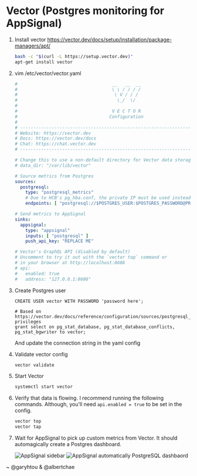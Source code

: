 # Vector (Postgres monitoring for AppSignal)

1. Install vector
   https://vector.dev/docs/setup/installation/package-managers/apt/
   ```bash
   bash -c "$(curl -L https://setup.vector.dev)"
   apt-get install vector
   ```

2. vim /etc/vector/vector.yaml
   ```yaml
   #                                    __   __  __
   #                                    \ \ / / / /
   #                                     \ V / / /
   #                                      \_/  \/
   #
   #                                    V E C T O R
   #                                   Configuration
   #
   # ------------------------------------------------------------------------------
   # Website: https://vector.dev
   # Docs: https://vector.dev/docs
   # Chat: https://chat.vector.dev
   # ------------------------------------------------------------------------------
   
   # Change this to use a non-default directory for Vector data storage:
   # data_dir: "/var/lib/vector"
   
   # Source metrics from Postgres
   sources:
     postgresql:
       type: "postgresql_metrics"
       # Due to HCB's pg_hba.conf, the private IP must be used instead of localhost
       endpoints: [ "postgresql://$POSTGRES_USER:$POSTGRES_PASSWORD@PRIVATE_IP:5432/$POSTGRES_DB" ]
   
   # Send metrics to AppSignal
   sinks:
     appsignal:
       type: "appsignal"
       inputs: [ "postgresql" ]
       push_api_key: "REPLACE ME"
   
   # Vector's GraphQL API (disabled by default)
   # Uncomment to try it out with the `vector top` command or
   # in your browser at http://localhost:8686
   # api:
   #   enabled: true
   #   address: "127.0.0.1:8686"
   ```

3. Create Postgres user
   ```
   CREATE USER vector WITH PASSWORD 'password here';
   
   # Based on https://vector.dev/docs/reference/configuration/sources/postgresql_metrics/#required-privileges
   grant select on pg_stat_database, pg_stat_database_conflicts, pg_stat_bgwriter to vector;
   ```
   And update the connection string in the yaml config
4. Validate vector config
   ```bash
   vector validate
   ```

5. Start Vector
   ```bash
   systemctl start vector
   ```

6. Verify that data is flowing.
   I recommend running the following commands. Although, you'll need
   `api.enabled = true` to be set in the config.
   ```bash
   vector top
   vector tap
   ```

7. Wait for AppSignal to pick up custom metrics from Vector. It should
   automagically create a Postgres dashboard.

   ![AppSignal sidebar](https://hc-cdn.hel1.your-objectstorage.com/s/v3/f8d29276865f37c091d9f8d7e46d3586877b2970_image.png)
   ![AppSignal automatically PostgreSQL dashbaord](https://hc-cdn.hel1.your-objectstorage.com/s/v3/43730e54bc305ea2bce6b7e6d82c200889bc3b90_image.png)

~ @garyhtou & @albertchae

